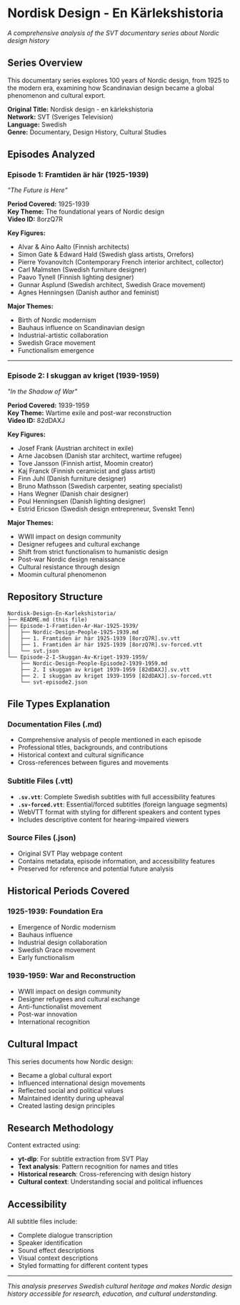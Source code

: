 # Nordisk Design - En Kärlekshistoria

*A comprehensive analysis of the SVT documentary series about Nordic design history*

## Series Overview

This documentary series explores 100 years of Nordic design, from 1925 to the modern era, examining how Scandinavian design became a global phenomenon and cultural export.

**Original Title:** Nordisk design - en kärlekshistoria  
**Network:** SVT (Sveriges Television)  
**Language:** Swedish  
**Genre:** Documentary, Design History, Cultural Studies  

## Episodes Analyzed

### **Episode 1: Framtiden är här (1925-1939)**
*"The Future is Here"*

**Period Covered:** 1925-1939  
**Key Theme:** The foundational years of Nordic design  
**Video ID:** 8orzQ7R  

**Key Figures:**
- Alvar & Aino Aalto (Finnish architects)
- Simon Gate & Edward Hald (Swedish glass artists, Orrefors)
- Pierre Yovanovitch (Contemporary French interior architect, collector)
- Carl Malmsten (Swedish furniture designer)
- Paavo Tynell (Finnish lighting designer)
- Gunnar Asplund (Swedish architect, Swedish Grace movement)
- Agnes Henningsen (Danish author and feminist)

**Major Themes:**
- Birth of Nordic modernism
- Bauhaus influence on Scandinavian design
- Industrial-artistic collaboration
- Swedish Grace movement
- Functionalism emergence

---

### **Episode 2: I skuggan av kriget (1939-1959)**
*"In the Shadow of War"*

**Period Covered:** 1939-1959  
**Key Theme:** Wartime exile and post-war reconstruction  
**Video ID:** 82dDAXJ  

**Key Figures:**
- Josef Frank (Austrian architect in exile)
- Arne Jacobsen (Danish star architect, wartime refugee)
- Tove Jansson (Finnish artist, Moomin creator)
- Kaj Franck (Finnish ceramicist and glass artist)
- Finn Juhl (Danish furniture designer)
- Bruno Mathsson (Swedish carpenter, seating specialist)
- Hans Wegner (Danish chair designer)
- Poul Henningsen (Danish lighting designer)
- Estrid Ericson (Swedish design entrepreneur, Svenskt Tenn)

**Major Themes:**
- WWII impact on design community
- Designer refugees and cultural exchange
- Shift from strict functionalism to humanistic design
- Post-war Nordic design renaissance
- Cultural resistance through design
- Moomin cultural phenomenon

## Repository Structure

```
Nordisk-Design-En-Karlekshistoria/
├── README.md (this file)
├── Episode-1-Framtiden-Ar-Har-1925-1939/
│   ├── Nordic-Design-People-1925-1939.md
│   ├── 1. Framtiden är här 1925-1939 [8orzQ7R].sv.vtt
│   ├── 1. Framtiden är här 1925-1939 [8orzQ7R].sv-forced.vtt
│   └── svt.json
└── Episode-2-I-Skuggan-Av-Kriget-1939-1959/
    ├── Nordic-Design-People-Episode2-1939-1959.md
    ├── 2. I skuggan av kriget 1939-1959 [82dDAXJ].sv.vtt
    ├── 2. I skuggan av kriget 1939-1959 [82dDAXJ].sv-forced.vtt
    └── svt-episode2.json
```

## File Types Explanation

### **Documentation Files (.md)**
- Comprehensive analysis of people mentioned in each episode
- Professional titles, backgrounds, and contributions
- Historical context and cultural significance
- Cross-references between figures and movements

### **Subtitle Files (.vtt)**
- **`.sv.vtt`**: Complete Swedish subtitles with full accessibility features
- **`.sv-forced.vtt`**: Essential/forced subtitles (foreign language segments)
- WebVTT format with styling for different speakers and content types
- Includes descriptive content for hearing-impaired viewers

### **Source Files (.json)**
- Original SVT Play webpage content
- Contains metadata, episode information, and accessibility features
- Preserved for reference and potential future analysis

## Historical Periods Covered

### **1925-1939: Foundation Era**
- Emergence of Nordic modernism
- Bauhaus influence
- Industrial design collaboration
- Swedish Grace movement
- Early functionalism

### **1939-1959: War and Reconstruction**
- WWII impact on design community
- Designer refugees and cultural exchange
- Anti-functionalist movement
- Post-war innovation
- International recognition

## Cultural Impact

This series documents how Nordic design:
- Became a global cultural export
- Influenced international design movements
- Reflected social and political values
- Maintained identity during upheaval
- Created lasting design principles

## Research Methodology

Content extracted using:
- **yt-dlp**: For subtitle extraction from SVT Play
- **Text analysis**: Pattern recognition for names and titles
- **Historical research**: Cross-referencing with design history
- **Cultural context**: Understanding social and political influences

## Accessibility

All subtitle files include:
- Complete dialogue transcription
- Speaker identification
- Sound effect descriptions
- Visual context descriptions
- Styled formatting for different content types

---

*This analysis preserves Swedish cultural heritage and makes Nordic design history accessible for research, education, and cultural understanding.*